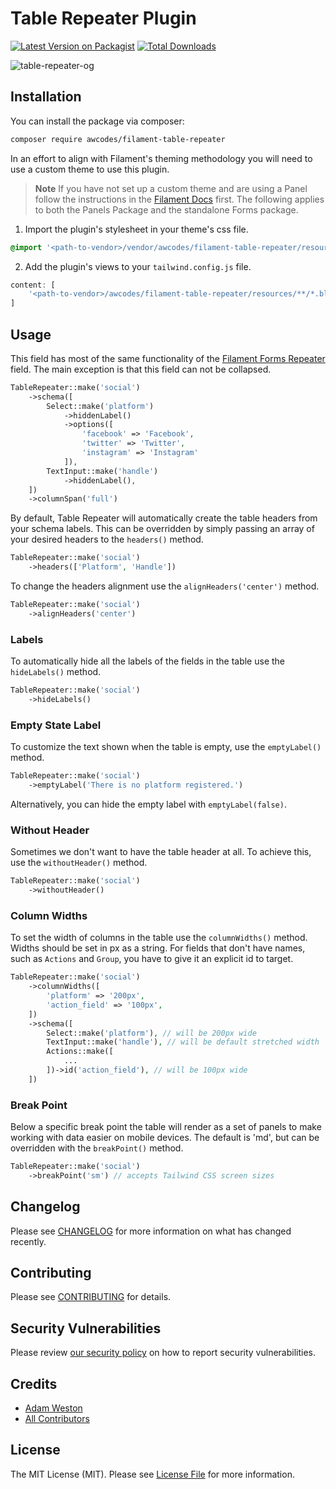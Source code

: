 # Table Repeater Plugin

[![Latest Version on Packagist](https://img.shields.io/packagist/v/awcodes/filament-table-repeater.svg?style=flat-square)](https://packagist.org/packages/awcodes/filament-table-repeater)
[![Total Downloads](https://img.shields.io/packagist/dt/awcodes/filament-table-repeater.svg?style=flat-square)](https://packagist.org/packages/awcodes/filament-table-repeater)

![table-repeater-og](https://res.cloudinary.com/aw-codes/image/upload/w_1200,f_auto,q_auto/plugins/table-repeater/awcodes-table-repeater.jpg)

## Installation

You can install the package via composer:

```bash
composer require awcodes/filament-table-repeater
```

In an effort to align with Filament's theming methodology you will need to use a custom theme to use this plugin.

> **Note**
> If you have not set up a custom theme and are using a Panel follow the instructions in the [Filament Docs](https://filamentphp.com/docs/3.x/panels/themes#creating-a-custom-theme) first. The following applies to both the Panels Package and the standalone Forms package.

1. Import the plugin's stylesheet in your theme's css file.

```css
@import '<path-to-vendor>/vendor/awcodes/filament-table-repeater/resources/css/plugin.css';
```

2. Add the plugin's views to your `tailwind.config.js` file.

```js
content: [
    '<path-to-vendor>/awcodes/filament-table-repeater/resources/**/*.blade.php',
]
```

## Usage

This field has most of the same functionality of the [Filament Forms Repeater](https://filamentphp.com/docs/3.x/forms/fields/repeater) field. The main exception is that this field can not be collapsed.

```php
TableRepeater::make('social')
    ->schema([
        Select::make('platform')
            ->hiddenLabel()
            ->options([
                'facebook' => 'Facebook',
                'twitter' => 'Twitter',
                'instagram' => 'Instagram'
            ]),
        TextInput::make('handle')
            ->hiddenLabel(),
    ])
    ->columnSpan('full')
```

By default, Table Repeater will automatically create the table headers from your schema labels. This can be overridden by simply passing an array of your desired headers to the `headers()` method.

```php
TableRepeater::make('social')
    ->headers(['Platform', 'Handle'])
```

To change the headers alignment use the `alignHeaders('center')` method.

```php
TableRepeater::make('social')
    ->alignHeaders('center')
```

### Labels

To automatically hide all the labels of the fields in the table use the `hideLabels()` method.

```php
TableRepeater::make('social')
    ->hideLabels()
```

### Empty State Label

To customize the text shown when the table is empty, use the `emptyLabel()` method.

```php
TableRepeater::make('social')
    ->emptyLabel('There is no platform registered.')
```

Alternatively, you can hide the empty label with `emptyLabel(false)`.

### Without Header

Sometimes we don't want to have the table header at all. To achieve this, use the `withoutHeader()` method.

```php
TableRepeater::make('social')
    ->withoutHeader()
```

### Column Widths

To set the width of columns in the table use the `columnWidths()` method. 
Widths should be set in px as a string. For fields that don't have names, such as `Actions` and `Group`, you have to give it an explicit id to target. 

```php
TableRepeater::make('social')
    ->columnWidths([
        'platform' => '200px',
        'action_field' => '100px',
    ])
    ->schema([
        Select::make('platform'), // will be 200px wide
        TextInput::make('handle'), // will be default stretched width
        Actions::make([
            ...
        ])->id('action_field'), // will be 100px wide
    ])
```

### Break Point

Below a specific break point the table will render as a set of panels to 
make working with data easier on mobile devices. The default is 'md', but 
can be overridden with the `breakPoint()` method.

```php
TableRepeater::make('social')
    ->breakPoint('sm') // accepts Tailwind CSS screen sizes
```

## Changelog

Please see [CHANGELOG](CHANGELOG.md) for more information on what has changed recently.

## Contributing

Please see [CONTRIBUTING](.github/CONTRIBUTING.md) for details.

## Security Vulnerabilities

Please review [our security policy](../../security/policy) on how to report security vulnerabilities.

## Credits

- [Adam Weston](https://github.com/awcodes)
- [All Contributors](../../contributors)

## License

The MIT License (MIT). Please see [License File](LICENSE.md) for more information.
